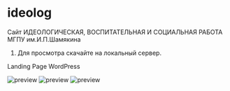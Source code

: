 # ideolog
Сайт ИДЕОЛОГИЧЕСКАЯ, ВОСПИТАТЕЛЬНАЯ И СОЦИАЛЬНАЯ РАБОТА МГПУ им.И.П.Шамякина

1) Для просмотра скачайте на локальный сервер.


Landing Page  WordPress


![preview](https://github.com/VadimRocket/ideolog/raw/master/review/1.jpg)
![preview](https://github.com/VadimRocket/ideolog/raw/master/review/2.jpg)
![preview](https://github.com/VadimRocket/ideolog/raw/master/review/3.jpg)

